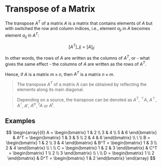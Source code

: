 # Transpose of a Matrix

The transpose $A^T$ of a matrix $A$ is a matrix that contains elements of $A$ but with switched the row and column indices, i.e., element $a_{ji}$ in $A$ becomes element $a_{ij}$ in $A^T$:

$$
[A^T]\_{ij} = [A]_{ji}
$$

In other words, the rows of $A$ are written as the columns of $A^T$, or - what gives the same effect - the columns of $A$ are written as the rows of $A^T$. 

Hence, if $A$ is a matrix $m \times n$, then $A^T$ is a matrix $n \times m$.

> The transpose $A^T$ of a matrix $A$ can be obtained by reflecting the elements along its main diagonal.

> Depending on a source, the transpose can be denoted as $A^T$, $^{\top} A$, $A^{\top}$, $A^{\intercal}$, $A'$, $A^{tr}$, $^t A$ or $A^t$.

## Examples

$$
\begin{array}{ll}
A = \begin{bmatrix}
1 & 2
\\
3 & 4
\\
5 & 6
\end{bmatrix}
&
A^T = \begin{bmatrix}
1 & 3 & 5
\\
2 & 4 & 6
\end{bmatrix}
\\
\ 
\\
B = \begin{bmatrix}
1 & 2
\\
3 & 4
\end{bmatrix}
&
B^T = \begin{bmatrix}
1 & 3
\\
2 & 4
\end{bmatrix}
\\
\ 
\\
C = \begin{bmatrix}
1 & 2 & 3
\end{bmatrix}
&
C^T = \begin{bmatrix}
1
\\
2
\\
3
\end{bmatrix}
\\
\ 
\\
D = \begin{bmatrix}
1
\\
2
\end{bmatrix}
&
D^T = \begin{bmatrix}
1 & 2
\end{bmatrix}
\end{array}
$$
